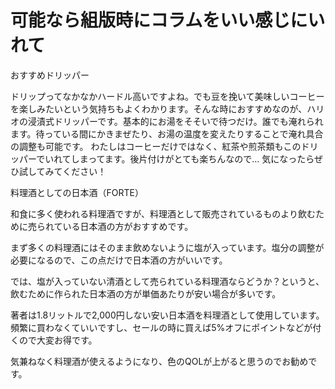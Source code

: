 
# 可能なら組版時にコラムをいい感じにいれて

<div class="column">
<div class="column-title">おすすめドリッパー</div>

ドリップってなかなかハードル高いですよね。でも豆を挽いて美味しいコーヒーを楽しみたいという気持ちもよくわかります。そんな時におすすめなのが、ハリオの浸漬式ドリッパーです。基本的にお湯をそそいで待つだけ。誰でも淹れられます。待っている間にかきまぜたり、お湯の温度を変えたりすることで淹れ具合の調整も可能です。
わたしはコーヒーだけではなく、紅茶や煎茶類もこのドリッパーでいれてしまってます。後片付けがとても楽ちんなので...
気になったらぜひ試してみてください！

</div>

<div class="column">
<div class="column-title">料理酒としての日本酒（FORTE）</div>

和食に多く使われる料理酒ですが、料理酒として販売されているものより飲むために売られている日本酒の方がおすすめです。

まず多くの料理酒にはそのまま飲めないように塩が入っています。塩分の調整が必要になるので、この点だけで日本酒の方がいいです。

では、塩が入っていない清酒として売られている料理酒ならどうか？というと、飲むために作られた日本酒の方が単価あたりが安い場合が多いです。

著者は1.8リットルで2,000円しない安い日本酒を料理酒として使用しています。頻繁に買わなくていいですし、セールの時に買えば5%オフにポイントなどが付くので大変お得です。

気兼ねなく料理酒が使えるようになり、色のQOLが上がると思うのでお勧めです。

</div>